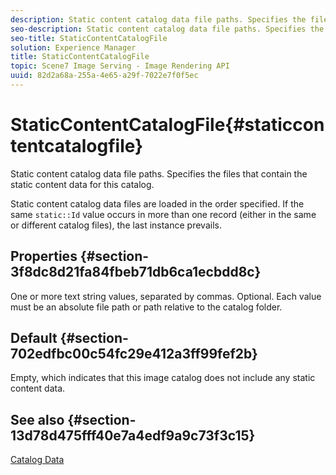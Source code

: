 ```yaml
---
description: Static content catalog data file paths. Specifies the files that contain the static content data for this catalog.
seo-description: Static content catalog data file paths. Specifies the files that contain the static content data for this catalog.
seo-title: StaticContentCatalogFile
solution: Experience Manager
title: StaticContentCatalogFile
topic: Scene7 Image Serving - Image Rendering API
uuid: 82d2a68a-255a-4e65-a29f-7022e7f0f5ec
---
```


# StaticContentCatalogFile{#staticcontentcatalogfile}

Static content catalog data file paths. Specifies the files that contain the static content data for this catalog.

Static content catalog data files are loaded in the order specified. If the same `static::Id` value occurs in more than one record (either in the same or different catalog files), the last instance prevails.

## Properties {#section-3f8dc8d21fa84fbeb71db6ca1ecbdd8c}

One or more text string values, separated by commas. Optional. Each value must be an absolute file path or path relative to the catalog folder.

## Default {#section-702edfbc00c54fc29e412a3ff99fef2b}

Empty, which indicates that this image catalog does not include any static content data.

## See also {#section-13d78d475fff40e7a4edf9a9c73f3c15}

[Catalog Data](../../../../../is-api/image-catalog/image-serving-api-ref/c-image-catalog-reference/c-overview/c-catalog-data-fields/c-catalog-data-fields.md#concept-b19581028ec44f98b9f5943624403d29) 
